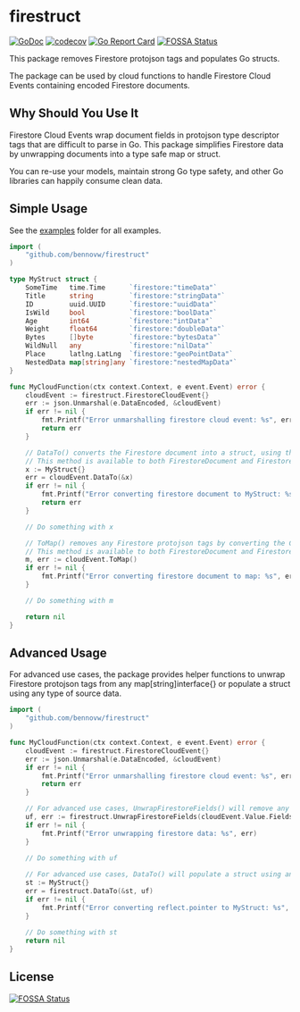 # firestruct
[![GoDoc](https://img.shields.io/badge/pkg.go.dev-doc-blue)](http://pkg.go.dev/github.com/bennovw/firestruct)
[![codecov](https://codecov.io/gh/bennovw/firestruct/branch/master/graph/badge.svg)](https://codecov.io/gh/bennovw/firestruct)
[![Go Report Card](https://goreportcard.com/badge/github.com/bennovw/firestruct)](https://goreportcard.com/report/github.com/bennovw/firestruct)
[![FOSSA Status](https://app.fossa.com/api/projects/git%2Bgithub.com%2Fbennovw%2Ffirestruct.svg?type=shield)](https://app.fossa.com/projects/git%2Bgithub.com%2Fbennovw%2Ffirestruct?ref=badge_shield)

This package removes Firestore protojson tags and populates Go structs.

The package can be used by cloud functions to handle Firestore Cloud Events containing encoded Firestore documents.

## Why Should You Use It
Firestore Cloud Events wrap document fields in protojson type descriptor tags that are difficult to parse in Go. This package simplifies Firestore data by unwrapping documents into a type safe map or struct. 

You can re-use your models, maintain strong Go type safety, and other Go libraries can happily consume clean data.

## Simple Usage
See the [examples](https://github.com/bennovw/firestruct/tree/main/examples) folder for all examples.

```go
import (
	"github.com/bennovw/firestruct"
)

type MyStruct struct {
	SomeTime   time.Time      `firestore:"timeData"`
	Title      string         `firestore:"stringData"`
	ID         uuid.UUID      `firestore:"uuidData"`
	IsWild     bool           `firestore:"boolData"`
	Age        int64          `firestore:"intData"`
	Weight     float64        `firestore:"doubleData"`
	Bytes      []byte         `firestore:"bytesData"`
	WildNull   any            `firestore:"nilData"`
	Place      latlng.LatLng  `firestore:"geoPointData"`
	NestedData map[string]any `firestore:"nestedMapData"`
}

func MyCloudFunction(ctx context.Context, e event.Event) error {
	cloudEvent := firestruct.FirestoreCloudEvent{}
	err := json.Unmarshal(e.DataEncoded, &cloudEvent)
	if err != nil {
		fmt.Printf("Error unmarshalling firestore cloud event: %s", err)
		return err
	}

    // DataTo() converts the Firestore document into a struct, using the struct tags to map the Firestore document fields to the struct fields.
	// This method is available to both FirestoreDocument and FirestoreCloudEvent types.
	x := MyStruct{}
	err = cloudEvent.DataTo(&x)
	if err != nil {
		fmt.Printf("Error converting firestore document to MyStruct: %s", err)
		return err
	}

	// Do something with x

    // ToMap() removes any Firestore protojson tags by converting the Cloud Event to a map[string]interface{}
	// This method is available to both FirestoreDocument and FirestoreCloudEvent types.
    m, err := cloudEvent.ToMap()
	if err != nil {
		fmt.Printf("Error converting firestore document to map: %s", err)
	}

    // Do something with m

	return nil
}
```

## Advanced Usage
For advanced use cases, the package provides helper functions to unwrap Firestore protojson tags from any map[string]interface{} or populate a struct using any type of source data.
```go
import (
	"github.com/bennovw/firestruct"
)

func MyCloudFunction(ctx context.Context, e event.Event) error {
	cloudEvent := firestruct.FirestoreCloudEvent{}
	err := json.Unmarshal(e.DataEncoded, &cloudEvent)
	if err != nil {
		fmt.Printf("Error unmarshalling firestore cloud event: %s", err)
		return err
	}

	// For advanced use cases, UnwrapFirestoreFields() will remove any Firestore protojson tags form a map[string]interface{}
	uf, err := firestruct.UnwrapFirestoreFields(cloudEvent.Value.Fields)
	if err != nil {
		fmt.Printf("Error unwrapping firestore data: %s", err)
	}
	
    // Do something with uf

	// For advanced use cases, DataTo() will populate a struct using any type of source data.
	st := MyStruct{}
	err = firestruct.DataTo(&st, uf)
	if err != nil {
		fmt.Printf("Error converting reflect.pointer to MyStruct: %s", err)
	}
	
    // Do something with st
    return nil
}
```

## License
[![FOSSA Status](https://app.fossa.com/api/projects/git%2Bgithub.com%2Fbennovw%2Ffirestruct.svg?type=large)](https://app.fossa.com/projects/git%2Bgithub.com%2Fbennovw%2Ffirestruct?ref=badge_large)
